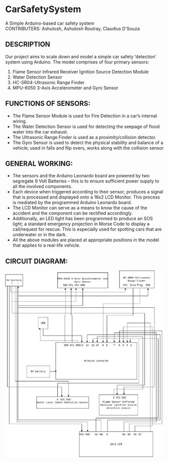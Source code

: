 # CarSafetySystem
A Simple Arduino-based car safety system<br>
CONTRIBUTERS: Ashutosh, Ashutosh Routray, Claudius D'Souza

## DESCRIPTION
Our project aims to scale down and model a simple car safety ‘detection’ system using Arduino. The model comprises of four primary sensors:
1. Flame Sensor Infrared Receiver Ignition Source Detection Module 
2. Water Detection Sensor 
3. HC-SR04-Ultrasonic Range Finder 
4. MPU-6050 3-Axis Accelerometer and Gyro Sensor

## FUNCTIONS OF SENSORS:
- The Flame Sensor Module is used for Fire Detection in a car’s internal wiring.
- The Water Detection Sensor is used for detecting the seepage of flood water into the car exhaust.
- The Ultrasonic Range Finder is used as a proximity/collision detector.
- The Gyro Sensor is used to detect the physical stability and balance of a vehicle; used in falls and flip overs, works along with the collision sensor

## GENERAL WORKING:
- The sensors and the Arduino Leonardo board are powered by two segregate 9 Volt Batteries – this is to ensure sufficient power supply to all the involved components. 
- Each device when triggered according to their sensor, produces a signal that is processed and displayed onto a 16x2 LCD Monitor. This process is mediated by the programmed Arduino Leonardo board.
- The LCD Monitor can serve as a means to know the cause of the accident and the component can be rectified accordingly.
- Additionally, an LED light has been programmed to produce an SOS light; a standard emergency projection in Morse Code to display a call/request for rescue. This is especially used for spotting cars that are underwater or in the dark.
- All the above modules are placed at appropriate positions in the model that applies to a real-life vehicle.

## CIRCUIT DIAGRAM:
![Circuit Diagram](./final_program/circuit_diagram.png)
